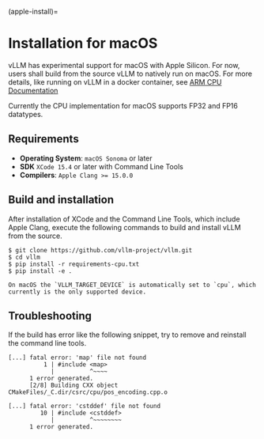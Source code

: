 (apple-install)=

# Installation for macOS

vLLM has experimental support for macOS with Apple Silicon. For now, users shall build from the source vLLM to natively run on macOS. For more details, like running on vLLM in a docker container, see [ARM CPU Documentation](installation-arm)

Currently the CPU implementation for macOS supports FP32 and FP16 datatypes.

## Requirements

- **Operating System**: `macOS Sonoma` or later
- **SDK** `XCode 15.4` or later with Command Line Tools
- **Compilers**: `Apple Clang >= 15.0.0`

<!-- (arm-backend-quick-start-dockerfile)= -->

## Build and installation

After installation of XCode and the Command Line Tools, which include Apple Clang, execute the following commands to build and install vLLM from the source.

```
$ git clone https://github.com/vllm-project/vllm.git
$ cd vllm
$ pip install -r requirements-cpu.txt
$ pip install -e . 
```

```{note}
On macOS the `VLLM_TARGET_DEVICE` is automatically set to `cpu`, which currently is the only supported device.
```



## Troubleshooting

If the build has error like the following snippet, try to remove and reinstall the command line tools.

```
[...] fatal error: 'map' file not found
          1 | #include <map>
            |          ^~~~~
      1 error generated.
      [2/8] Building CXX object CMakeFiles/_C.dir/csrc/cpu/pos_encoding.cpp.o

[...] fatal error: 'cstddef' file not found
         10 | #include <cstddef>
            |          ^~~~~~~~~
      1 error generated.
```

